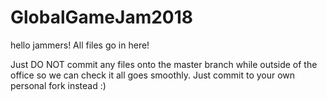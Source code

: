 # GlobalGameJam2018

hello jammers! All files go in here!

Just DO NOT commit any files onto the master branch while outside of the office so we can check it all goes smoothly. Just commit to your own personal fork instead :)
